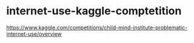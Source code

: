 # internet-use-kaggle-comptetition
https://www.kaggle.com/competitions/child-mind-institute-problematic-internet-use/overview
